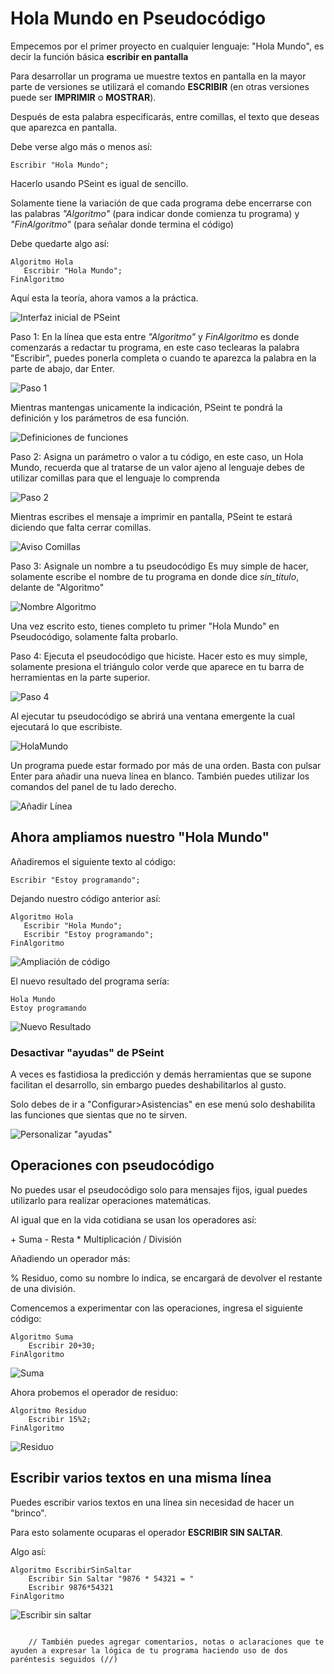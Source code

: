 # Hola Mundo en Pseudocódigo

Empecemos por el primer proyecto en cualquier lenguaje: "Hola Mundo", es decir la función básica **escribir en pantalla**

Para desarrollar un programa ue muestre textos en pantalla en la mayor parte de versiones se utilizará el comando **ESCRIBIR** (en otras versiones puede ser **IMPRIMIR** o **MOSTRAR**).

Después de esta palabra especificarás, entre comillas, el texto que deseas que aparezca en pantalla.

Debe verse algo más o menos así:

~~~pseudocode
Escribir "Hola Mundo";
~~~

Hacerlo usando PSeint es igual de sencillo.

Solamente tiene la variación de que cada programa debe encerrarse con las palabras *"Algoritmo"* (para indicar donde comienza tu programa) y *"FinAlgoritmo"* (para señalar donde termina el código)

Debe quedarte algo así:

 ~~~pseudocode
Algoritmo Hola
    Escribir "Hola Mundo";
FinAlgoritmo
~~~

Aquí esta la teoría, ahora vamos a la práctica.

![Interfaz inicial de PSeint](.\media\l1_01.png)

Paso 1: En la línea que esta entre *"Algoritmo"* y *FinAlgoritmo* es donde comenzarás a redactar tu programa, en este caso teclearas la palabra "Escribir", puedes ponerla completa o cuando te aparezca la palabra en la parte de abajo, dar Enter.

![Paso 1](.\media\l1_02.png)

Mientras mantengas unicamente la indicación, PSeint te pondrá la definición y los parámetros de esa función.

![Definiciones de funciones](.\media\l1_03.png)

Paso 2: Asigna un parámetro o valor a tu código, en este caso, un Hola Mundo, recuerda que al tratarse de un valor ajeno al lenguaje debes de utilizar comillas para que el lenguaje lo comprenda

![Paso 2](.\media\l1_04.png)

Mientras escribes el mensaje a imprimir en pantalla, PSeint te estará diciendo que falta cerrar comillas.

![Aviso Comillas](.\media\l1_03.png)

Paso 3: Asignale un nombre a tu pseudocódigo
Es muy simple de hacer, solamente escribe el nombre de tu programa en donde dice *sin_titulo*, delante de "Algoritmo"

![Nombre Algoritmo](./media/l1_04.png)

Una vez escrito esto, tienes completo tu primer "Hola Mundo" en Pseudocódigo, solamente falta probarlo.

Paso 4: Ejecuta el pseudocódigo que hiciste.
Hacer esto es muy simple, solamente presiona el triángulo color verde que aparece en tu barra de herramientas en la parte superior.

![Paso 4](.\media\l1_05.png)

Al ejecutar tu pseudocódigo se abrirá una ventana emergente la cual ejecutará lo que escribiste.

![HolaMundo](.\media\l1_06.png)

Un programa puede estar formado por más de una orden. Basta con pulsar Enter para añadir una nueva línea en blanco. También puedes utilizar los comandos del panel de tu lado derecho.

![Añadir Línea](./media/l1_07.png)

## Ahora ampliamos nuestro "Hola Mundo"

Añadiremos el siguiente texto al código:

~~~pseudocode
Escribir "Estoy programando";
~~~

Dejando nuestro código anterior así:

 ~~~pseudocode
Algoritmo Hola
    Escribir "Hola Mundo";
    Escribir "Estoy programando";
FinAlgoritmo
~~~

![Ampliación de código](./media/l1_08.png)

El nuevo resultado del programa sería:

~~~text
Hola Mundo
Estoy programando
~~~

![Nuevo Resultado](./media/l1_09.png)

### Desactivar "ayudas" de PSeint

A veces es fastidiosa la predicción y demás herramientas que se supone facilitan el desarrollo, sin embargo puedes deshabilitarlos al gusto.

Solo debes de ir a "Configurar>Asistencias" en ese menú solo deshabilita las funciones que sientas que no te sirven.

![Personalizar "ayudas"](./media/l1_10.png)

## Operaciones con pseudocódigo

No puedes usar el pseudocódigo solo para mensajes fijos, igual puedes utilizarlo para realizar operaciones matemáticas.

Al igual que en la vida cotidiana se usan los operadores así:

\+ Suma
\- Resta
\* Multiplicación
/ División

Añadiendo un operador más:

% Residuo, como su nombre lo indica, se encargará de devolver el restante de una división.

Comencemos a experimentar con las operaciones, ingresa el siguiente código:

~~~pseudocode
Algoritmo Suma
    Escribir 20+30;
FinAlgoritmo
~~~

![Suma](./media/l1_11.png)

Ahora probemos el operador de residuo:

~~~pseudocode
Algoritmo Residuo
    Escribir 15%2;
FinAlgoritmo
~~~

![Residuo](./media/l1_12.png)

## Escribir varios textos en una misma línea

Puedes escribir varios textos en una línea sin necesidad de hacer un "brinco".

Para esto solamente ocuparas el operador **ESCRIBIR SIN SALTAR**.

Algo así:

~~~pseudocode
Algoritmo EscribirSinSaltar
    Escribir Sin Saltar "9876 * 54321 = "
    Escribir 9876*54321
FinAlgoritmo
~~~

![Escribir sin saltar](./media/l1_13)

~~~text
    
    // También puedes agregar comentarios, notas o aclaraciones que te ayuden a expresar la lógica de tu programa haciendo uso de dos paréntesis seguidos (//)
~~~

